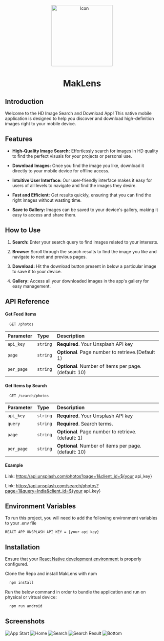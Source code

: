 <div align="center">
  <img src="./resources/icon.png" alt="Icon" width="200" height="200">
  <h1>MakLens</h1>
</div>

## Introduction

Welcome to the HD Image Search and Download App! This native mobile application is designed to help you discover and download high-definition images right to your mobile device.

## Features

- **High-Quality Image Search:** Effortlessly search for images in HD quality to find the perfect visuals for your projects or personal use.

- **Download Images:** Once you find the image you like, download it directly to your mobile device for offline access.

- **Intuitive User Interface:** Our user-friendly interface makes it easy for users of all levels to navigate and find the images they desire.

- **Fast and Efficient:** Get results quickly, ensuring that you can find the right images without wasting time.

- **Save to Gallery:** Images can be saved to your device's gallery, making it easy to access and share them.

## How to Use

1. **Search:** Enter your search query to find images related to your interests.

2. **Browse:** Scroll through the search results to find the image you like and navigate to next and previous pages.

3. **Download:** Hit the download button present in below a particular image to save it to your device.

4. **Gallery:** Access all your downloaded images in the app's gallery for easy management.

## API Reference

#### Get Feed Items

```http
  GET /photos
```

| Parameter  | Type     | Description                                           |
| :--------- | :------- | :---------------------------------------------------- |
| `api_key`  | `string` | **Required**. Your Unsplash API key                   |
| `page`     | `string` | **Optional**. Page number to retrieve.(Default 1)     |
| `per_page` | `string` | **Optional**. Number of items per page. (default: 10) |

#### Get Items by Search

```http
  GET /search/photos
```

| Parameter  | Type     | Description                                           |
| :--------- | :------- | :---------------------------------------------------- |
| `api_key`  | `string` | **Required**. Your Unsplash API key                   |
| `query`    | `string` | **Required**. Search terms.                           |
| `page`     | `string` | **Optional**. Page number to retrieve. (default: 1)   |
| `per_page` | `string` | **Optional**. Number of items per page. (default: 10) |

#### Example

Link: https://api.unsplash.com/photos?page=1&client_id=${your api_key}

Link: https://api.unsplash.com/search/photos?page=1&query=India&client_id=${your api_key}

## Environment Variables

To run this project, you will need to add the following environment variables to your .env file

`REACT_APP_UNSPLASH_API_KEY = {your api key}`

## Installation

Ensure that your [React Native development environment](https://reactnative.dev/docs/environment-setup) is properly configured.

Clone the Repo and install MakLens with npm

```bash
  npm install
```

Run the below command in order to bundle the application and run on physical or virtual device:

```bash
  npm run android
```

## Screenshots

![App Start](./resources/screenshots/1.jpg)
![Home](./resources/screenshots/2.jpg)
![Search](./resources/screenshots/3.jpg)
![Search Result](./resources/screenshots/4.jpg)
![Bottom](./resources/screenshots/5.jpg)

